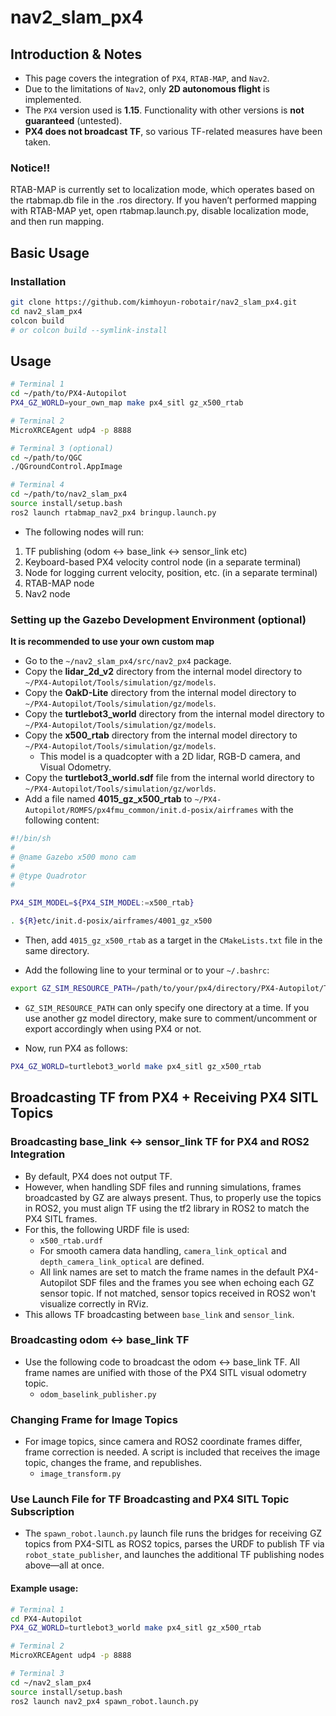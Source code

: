 # nav2_slam_px4

## Introduction & Notes

- This page covers the integration of `PX4`, `RTAB-MAP`, and `Nav2`.
- Due to the limitations of `Nav2`, only **2D autonomous flight** is implemented.
- The `PX4` version used is **1.15**. Functionality with other versions is **not guaranteed** (untested).
- **PX4 does not broadcast TF**, so various TF-related measures have been taken.

### Notice!!

RTAB-MAP is currently set to localization mode, which operates based on the rtabmap.db file in the .ros directory. If you haven’t performed mapping with RTAB-MAP yet, open rtabmap.launch.py, disable localization mode, and then run mapping.

## Basic Usage

### Installation

```bash
git clone https://github.com/kimhoyun-robotair/nav2_slam_px4.git
cd nav2_slam_px4
colcon build
# or colcon build --symlink-install
```

## Usage

```bash
# Terminal 1 
cd ~/path/to/PX4-Autopilot
PX4_GZ_WORLD=your_own_map make px4_sitl gz_x500_rtab

# Terminal 2 
MicroXRCEAgent udp4 -p 8888

# Terminal 3 (optional) 
cd ~/path/to/QGC
./QGroundControl.AppImage

# Terminal 4 
cd ~/path/to/nav2_slam_px4
source install/setup.bash
ros2 launch rtabmap_nav2_px4 bringup.launch.py
```

- The following nodes will run:
1. TF publishing (odom ↔ base_link ↔ sensor_link etc)
2. Keyboard-based PX4 velocity control node (in a separate terminal)
3. Node for logging current velocity, position, etc. (in a separate terminal)
4. RTAB-MAP node
5. Nav2 node

### Setting up the Gazebo Development Environment (optional)
**It is recommended to use your own custom map**

- Go to the `~/nav2_slam_px4/src/nav2_px4` package.
- Copy the **lidar_2d_v2** directory from the internal model directory to `~/PX4-Autopilot/Tools/simulation/gz/models`.
- Copy the **OakD-Lite** directory from the internal model directory to `~/PX4-Autopilot/Tools/simulation/gz/models`.
- Copy the **turtlebot3_world** directory from the internal model directory to `~/PX4-Autopilot/Tools/simulation/gz/models`.
- Copy the **x500_rtab** directory from the internal model directory to `~/PX4-Autopilot/Tools/simulation/gz/models`.
  - This model is a quadcopter with a 2D lidar, RGB-D camera, and Visual Odometry.
- Copy the **turtlebot3_world.sdf** file from the internal world directory to `~/PX4-Autopilot/Tools/simulation/gz/worlds`.
- Add a file named **4015_gz_x500_rtab** to `~/PX4-Autopilot/ROMFS/px4fmu_common/init.d-posix/airframes` with the following content:

```bash
#!/bin/sh
#
# @name Gazebo x500 mono cam
#
# @type Quadrotor
#

PX4_SIM_MODEL=${PX4_SIM_MODEL:=x500_rtab}

. ${R}etc/init.d-posix/airframes/4001_gz_x500
```

- Then, add `4015_gz_x500_rtab` as a target in the `CMakeLists.txt` file in the same directory.

- Add the following line to your terminal or to your `~/.bashrc`:

```bash
export GZ_SIM_RESOURCE_PATH=/path/to/your/px4/directory/PX4-Autopilot/Tools/simulation/gz/models
```

- `GZ_SIM_RESOURCE_PATH` can only specify one directory at a time. If you use another gz model directory, make sure to comment/uncomment or export accordingly when using PX4 or not.

- Now, run PX4 as follows:

```bash
PX4_GZ_WORLD=turtlebot3_world make px4_sitl gz_x500_rtab
```

## Broadcasting TF from PX4 + Receiving PX4 SITL Topics

### Broadcasting base_link ↔ sensor_link TF for PX4 and ROS2 Integration

- By default, PX4 does not output TF.
- However, when handling SDF files and running simulations, frames broadcasted by GZ are always present. Thus, to properly use the topics in ROS2, you must align TF using the tf2 library in ROS2 to match the PX4 SITL frames.
- For this, the following URDF file is used:
    - `x500_rtab.urdf`
    - For smooth camera data handling, `camera_link_optical` and `depth_camera_link_optical` are defined.
    - All link names are set to match the frame names in the default PX4-Autopilot SDF files and the frames you see when echoing each GZ sensor topic. If not matched, sensor topics received in ROS2 won't visualize correctly in RViz.
- This allows TF broadcasting between `base_link` and `sensor_link`.

### Broadcasting odom ↔ base_link TF

- Use the following code to broadcast the odom ↔ base_link TF. All frame names are unified with those of the PX4 SITL visual odometry topic.
    - `odom_baselink_publisher.py`

### Changing Frame for Image Topics

- For image topics, since camera and ROS2 coordinate frames differ, frame correction is needed. A script is included that receives the image topic, changes the frame, and republishes.
    - `image_transform.py`

### Use Launch File for TF Broadcasting and PX4 SITL Topic Subscription

- The `spawn_robot.launch.py` launch file runs the bridges for receiving GZ topics from PX4-SITL as ROS2 topics, parses the URDF to publish TF via `robot_state_publisher`, and launches the additional TF publishing nodes above—all at once.

#### Example usage:

```bash
# Terminal 1
cd PX4-Autopilot
PX4_GZ_WORLD=turtlebot3_world make px4_sitl gz_x500_rtab

# Terminal 2
MicroXRCEAgent udp4 -p 8888

# Terminal 3
cd ~/nav2_slam_px4
source install/setup.bash
ros2 launch nav2_px4 spawn_robot.launch.py
```
